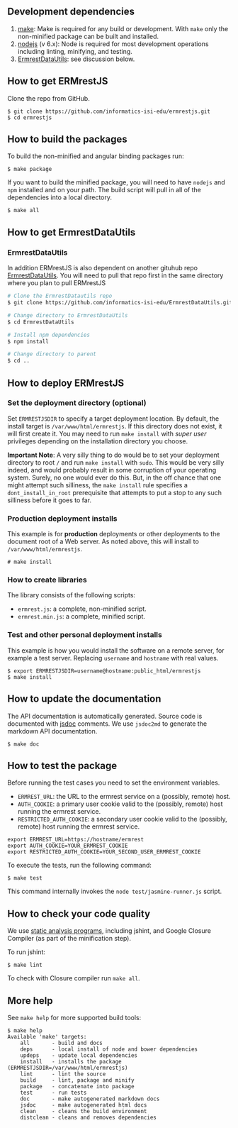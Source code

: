 
## Development dependencies

1. [make](https://en.wikipedia.org/wiki/Makefile): Make is required for any build or development. With `make` only the non-minified package can be built and installed.
2. [nodejs](https://www.nodejs.org) (v 6.x): Node is required for most development operations including linting, minifying, and testing.
3. [ErmrestDataUtils](#ermrestdatautils): see discussion below.


## How to get ERMrestJS

Clone the repo from GitHub.
```
$ git clone https://github.com/informatics-isi-edu/ermrestjs.git
$ cd ermrestjs
```

## How to build the packages

To build the non-minified and angular binding packages run:
```
$ make package
```

If you want to build the minified package, you will need to have `nodejs` and
`npm` installed and on your path. The build script will pull in all of the
dependencies into a local directory.

```
$ make all
```

## How to get ErmrestDataUtils
### ErmrestDataUtils

In addition ERMrestJS is also dependent on another gituhub repo [ErmrestDataUtils](https://github.com/informatics-isi-edu/ErmrestDataUtils). You will need to pull that repo first in the same directory where you plan to pull ERMrestJS

```sh
# Clone the ErmrestDatautils repo
$ git clone https://github.com/informatics-isi-edu/ErmrestDataUtils.git

# Change directory to ErmrestDataUtils
$ cd ErmrestDataUtils

# Install npm dependencies
$ npm install

# Change directory to parent
$ cd ..
```


## How to deploy ERMrestJS

### Set the deployment directory (optional)

Set `ERMRESTJSDIR` to specify a target deployment location. By default, the
install target is `/var/www/html/ermrestjs`. If this directory does not exist,
it will first create it. You may need to run `make install` with _super user_
privileges depending on the installation directory you choose.

**Important Note**: A very silly thing to do would be to set your deployment directory to root `/` and run `make install` with `sudo`. This would be very silly indeed, and would probably result in some corruption of your operating system. Surely, no one would ever do this. But, in the off chance that one might attempt such silliness, the `make install` rule specifies a `dont_install_in_root` prerequisite that attempts to put a stop to any such silliness before it goes to far.

### Production deployment installs

This example is for **production** deployments or other deployments to the document root of a Web server. As noted above, this will install to `/var/www/html/ermrestjs`.

```
# make install
```

### How to create libraries

The library consists of the following scripts:
- `ermrest.js`: a complete, non-minified script.
- `ermrest.min.js`: a complete, minified script.



### Test and other personal deployment installs

This example is how you would install the software on a remote server, for example a test server. Replacing `username` and `hostname` with real values.

```
$ export ERMRESTJSDIR=username@hostname:public_html/ermrestjs
$ make install
```

## How to update the documentation

The API documentation is automatically generated. Source code is documented with
[jsdoc](http://usejsdoc.org/) comments. We use `jsdoc2md` to generate the
markdown API documentation.

```
$ make doc
```

## How to test the package

Before running the test cases you need to set the environment variables.
- `ERMREST_URL`: the URL to the ermrest service on a (possibly, remote) host.
- `AUTH_COOKIE`: a primary user cookie valid to the (possibly, remote) host running the ermrest service.
- `RESTRICTED_AUTH_COOKIE`: a secondary user cookie valid to the (possibly, remote) host running the ermrest service.

```
export ERMREST_URL=https://hostname/ermrest
export AUTH_COOKIE=YOUR_ERMREST_COOKIE
export RESTRICTED_AUTH_COOKIE=YOUR_SECOND_USER_ERMREST_COOKIE
```

To execute the tests, run the following command:

```
$ make test
```

This command internally invokes the `node test/jasmine-runner.js` script.



## How to check your code quality

We use [static analysis programs](https://en.wikipedia.org/wiki/Static_program_analysis),
including jshint, and Google Closure Compiler (as part of the minification
step).

To run jshint:
```
$ make lint
```

To check with Closure compiler run `make all`.

## More help

See `make help` for more supported build tools:

```
$ make help
Available 'make' targets:
    all       - build and docs
    deps      - local install of node and bower dependencies
    updeps    - update local dependencies
    install   - installs the package (ERMRESTJSDIR=/var/www/html/ermrestjs)
    lint      - lint the source
    build     - lint, package and minify
    package   - concatenate into package
    test      - run tests
    doc       - make autogenerated markdown docs
    jsdoc     - make autogenerated html docs
    clean     - cleans the build environment
    distclean - cleans and removes dependencies
```
